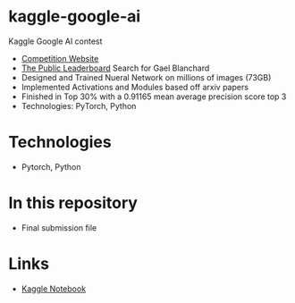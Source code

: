 # kaggle-google-ai
Kaggle Google AI contest
* [Competition Website](https://www.kaggle.com/c/quickdraw-doodle-recognition)
* [The Public Leaderboard](https://www.kaggle.com/c/quickdraw-doodle-recognition/leaderboard) Search for Gael Blanchard
* Designed and Trained Nueral Network on millions of images (73GB)
* Implemented Activations and Modules based off arxiv papers
* Finished in Top 30% with a 0.91165 mean average precision score top 3
* Technologies: PyTorch, Python

# Technologies
* Pytorch, Python

# In this repository
* Final submission file

# Links
* [Kaggle Notebook](https://www.kaggle.com/gaelblanch/fold-two-doodler6?scriptVersionId=7821082)
